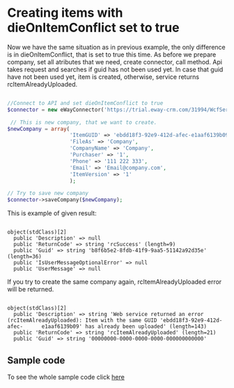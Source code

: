 # Creating items with dieOnItemConflict set to true

Now we have the same situation as  in previous example, the only difference is in dieOnItemConflict, that is set to true this time. As before we prepare company, set all atributes that we need, create connector, call method. Api takes request and searches if guid has not been used yet. In case that guid have not been used yet, item is created, otherwise, service returns rcItemAlreadyUploaded.

```php

//Connect to API and set dieOnItemConflict to true
$connector = new eWayConnector('https://trial.eway-crm.com/31994/WcfService/Service.svc/', 'api', 'ApiTrial@eWay-CRM', false, true);

 // This is new company, that we want to create.
$newCompany = array(
                    'ItemGUID' => 'ebdd18f3-92e9-412d-afec-e1aaf6139b09',
                    'FileAs' => 'Company', 
                    'CompanyName' => 'Company',
                    'Purchaser' => '1',
                    'Phone' => '111 222 333',
                    'Email' => 'Email@company.com',
                    'ItemVersion' => '1'
                    );

// Try to save new company
$connector->saveCompany($newCompany);

```

This is example of given result:
```console

object(stdClass)[2]
  public 'Description' => null
  public 'ReturnCode' => string 'rcSuccess' (length=9)
  public 'Guid' => string 'b8f6b5e2-8fdb-41f9-9aa5-51142a92d35e' (length=36)
  public 'IsUserMessageOptionalError' => null
  public 'UserMessage' => null

```

If you try to create the same company again, rcItemAlreadyUploaded error will be returned.
```console

object(stdClass)[2]
  public 'Description' => string 'Web service returned an error (rcItemAlreadyUploaded): Item with the same GUID 'ebdd18f3-92e9-412d-afec-		e1aaf6139b09' has already been uploaded' (length=143)
  public 'ReturnCode' => string 'rcItemAlreadyUploaded' (length=21)
  public 'Guid' => string '00000000-0000-0000-0000-000000000000'

```

## Sample code
To see the whole sample code click [here](sample_code.php)